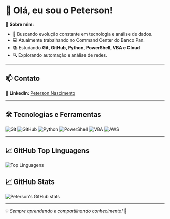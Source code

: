 # 👋 Olá, eu sou o Peterson!  

🚀 **Sobre mim:**  
- 🎯 Buscando evolução constante em tecnologia e análise de dados.  
- 💻 Atualmente trabalhando no Command Center do Banco Pan.  
- 📚 Estudando **Git, GitHub, Python, PowerShell, VBA e Cloud**  
- 🔍 Explorando automação e análise de redes.  

---

## 📫 Contato  
🔗 **LinkedIn:** [Peterson Nascimento](https://www.linkedin.com/in/peterson-nascimento-a30082a9/)  

---

## 🛠️ Tecnologias e Ferramentas 


![Git](https://img.shields.io/badge/Git-F05032?style=flat&logo=git&logoColor=white) 
![GitHub](https://img.shields.io/badge/GitHub-181717?style=flat&logo=github&logoColor=white) 
![Python](https://img.shields.io/badge/Python-3776AB?style=flat&logo=python&logoColor=white) 
![PowerShell](https://img.shields.io/badge/PowerShell-5391FE?style=flat&logo=powershell&logoColor=white)
![VBA](https://img.shields.io/badge/VBA-217346?style=flat&logo=microsoft-excel&logoColor=white) 
![AWS](https://img.shields.io/badge/AWS-232F3E?style=flat&logo=amazon-aws&logoColor=white)

---


## 📈 GitHub Top Linguagens
![Top Linguagens](https://github-readme-stats.vercel.app/api/top-langs/?username=peternasc&theme=dracula)



## 📈 GitHub Stats  
![Peterson's GitHub stats](https://github-readme-stats.vercel.app/api?username=peternasc&theme=dracula)

---

💡 _Sempre aprendendo e compartilhando conhecimento!_ 🚀  